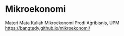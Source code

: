 # Mikroekonomi
Materi Mata Kuliah Mikroekonomi Prodi Agribisnis, UPM
https://bangtedy.github.io/mikroekonomi/

